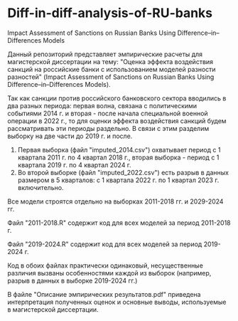 # Diff-in-diff-analysis-of-RU-banks
Impact Assessment of Sanctions on Russian Banks Using Difference–in–Differences Models

Данный репозиторий представляет эмпирические расчеты для магистерской диссертации на тему: "Оценка эффекта воздействия санкций на российские банки с использованием моделей разности разностей" (Impact Assessment of Sanctions on Russian Banks Using Difference–in–Differences Models).

Так как санкции против российского банковского сектора вводились в два разных периода: первая волна, связана с политическими событиями 2014 г. и вторая - после начала специальной военной операции в 2022 г., то для оценки эффекта воздействия санкций будем рассматривать эти периоды раздельно. В связи с этим разделим выборку на две части до 2019 г. и после. 
1. Первая выборка (файл "imputed_2014.csv") охватывает период с 1 квартала 2011 г. по 4 квартал 2018 г., вторая выборка -  период с  1 квартала 2019 г. по 4 квартал 2024 г.
2. Во второй выборке (файл "imputed_2022.csv") есть разрыв в данных размером в 5 кварталов: с 1 квартала 2022 г. по 1 квартал 2023 г. включительно. 

Все модели строятся отдельно на выборках 2011-2018 гг. и 2029-2024 гг.

Файл "2011-2018.R" содержит код для всех моделей за период 2011-2018 г.

Файл "2019-2024.R" содержит код для всех моделей за период 2019-2024 г.

Код в обоих файлах практически одинаковый, несущественные различия вызваны особенностями каждой из выборок (например, разрыв в данных в выборке 2019-2024 гг.)

В файле "Описание эмпирических результатов.pdf" приведена интерпретация полученных оценок и основные выводы, используемые в магистерской диссертации.

